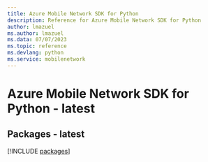 ```yaml
---
title: Azure Mobile Network SDK for Python
description: Reference for Azure Mobile Network SDK for Python
author: lmazuel
ms.author: lmazuel
ms.data: 07/07/2023
ms.topic: reference
ms.devlang: python
ms.service: mobilenetwork
---
```

# Azure Mobile Network SDK for Python - latest
## Packages - latest
[!INCLUDE [packages](mobile-network-index.md)]